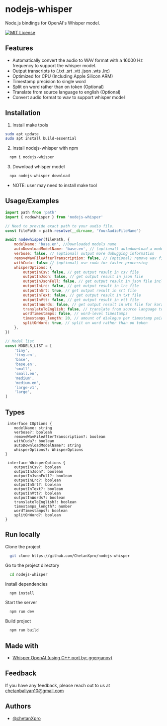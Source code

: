 # nodejs-whisper

Node.js bindings for OpenAI's Whisper model.

[![MIT License](https://img.shields.io/badge/License-MIT-green.svg)](https://choosealicense.com/licenses/mit/)

## Features

-   Automatically convert the audio to WAV format with a 16000 Hz frequency to support the whisper model.
-   Output transcripts to (.txt .srt .vtt .json .wts .lrc)
-   Optimized for CPU (Including Apple Silicon ARM)
-   Timestamp precision to single word
-   Split on word rather than on token (Optional)
-   Translate from source language to english (Optional)
-   Convert audio format to wav to support whisper model


## Installation

1. Install make tools

```bash
sudo apt update
sudo apt install build-essential
```

2. Install nodejs-whisper with npm

```bash
  npm i nodejs-whisper
```

3. Download whisper model

```bash
  npx nodejs-whisper download
```

-   NOTE: user may need to install make tool

## Usage/Examples

```javascript
import path from 'path'
import { nodewhisper } from 'nodejs-whisper'

// Need to provide exact path to your audio file.
const filePath = path.resolve(__dirname, 'YourAudioFileName')

await nodewhisper(filePath, {
	modelName: 'base.en', //Downloaded models name
	autoDownloadModelName: 'base.en', // (optional) autodownload a model if model is not present
    verbose: false, // (optional) output more dubugging information
	removeWavFileAfterTranscription: false, // (optional) remove wav file once transcribed
	withCuda: false // (optional) use cuda for faster processing
	whisperOptions: {
		outputInCsv: false, // get output result in csv file
		outputInJson: false, // get output result in json file
		outputInJsonFull: false, // get output result in json file including more information
		outputInLrc: false, // get output result in lrc file
		outputInSrt: true, // get output result in srt file
		outputInText: false, // get output result in txt file
		outputInVtt: false, // get output result in vtt file
		outputInWords: false, // get output result in wts file for karaoke
		translateToEnglish: false, // translate from source language to english
		wordTimestamps: false, // word-level timestamps
		timestamps_length: 20, // amount of dialogue per timestamp pair
		splitOnWord: true, // split on word rather than on token
	},
})

// Model list
const MODELS_LIST = [
	'tiny',
	'tiny.en',
	'base',
	'base.en',
	'small',
	'small.en',
	'medium',
	'medium.en',
	'large-v1',
	'large',
]
```

## Types

```
 interface IOptions {
	modelName: string
	verbose?: boolean
	removeWavFileAfterTranscription?: boolean
	withCuda?: boolean
	autoDownloadModelName?: string
	whisperOptions?: WhisperOptions
}

 interface WhisperOptions {
	outputInCsv?: boolean
	outputInJson?: boolean
	outputInJsonFull?: boolean
	outputInLrc?: boolean
	outputInSrt?: boolean
	outputInText?: boolean
	outputInVtt?: boolean
	outputInWords?: boolean
	translateToEnglish?: boolean
	timestamps_length?: number
	wordTimestamps?: boolean
	splitOnWord?: boolean
}

```

## Run locally

Clone the project

```bash
  git clone https://github.com/ChetanXpro/nodejs-whisper
```

Go to the project directory

```bash
  cd nodejs-whisper
```

Install dependencies

```bash
  npm install
```

Start the server

```bash
  npm run dev
```

Build project

```bash
  npm run build
```

## Made with

-   [Whisper OpenAI (using C++ port by: ggerganov)](https://github.com/ggerganov/whisper.cpp)

## Feedback

If you have any feedback, please reach out to us at chetanbaliyan10@gmail.com

## Authors

-   [@chetanXpro](https://www.github.com/chetanXpro)
